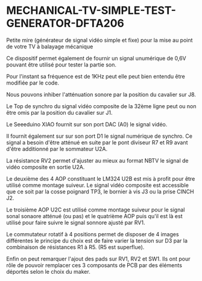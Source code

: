 # MECHANICAL-TV-SIMPLE-TEST-GENERATOR-DFTA206
Petite mire (générateur de signal vidéo simple et fixe) pour la mise au point de votre TV à balayage mécanique

Ce dispositif permet également de fournir un signal unumérique de 0,6V pouvant être utilisé pour tester la partie son.

Pour l'instant sa fréquence est de 1KHz peut elle peut bien entendu être modifiée par le code.

Nous pouvons inhiber l'atténuation sonore par la position du cavalier sur J8.

Le Top de synchro du signal vidéo composite de la 32ème ligne peut ou non être omis par la position du cavalier sur J1.

Le Seeeduino XIAO fournit sur son port DAC (A0) le signal vidéo.

Il fournit également sur sur son port D1 le signal numérique de synchro. Ce signal a besoin d'être atténué en suite par le pont diviseur R7 et R9 avant d'être additionné par le sommateur U2A.

La résistance RV2 permet d'ajuster au mieux au format NBTV le signal de vidéo composite en sortie U2A.

Le deuxième des 4 AOP constituant le LM324 U2B est mis à profit pour être utilisé comme montage suiveur. Le signal vidéo composite est accessible que ce soit par la cosse poignard TP3, le bornier à vis J3 ou la prise CINCH J2.

Le troisième AOP U2C est utilisé comme montage suiveur pour le signal sonal sonaore atténué (ou pas) et le quatrième AOP puis qu'il est là est utilisé pour faire suivre le signal sonnore ajusté par RV1.

Le commutateur rotatif à 4 positions permet de disposer de 4 images différentes le principe du choix est de faire varier la tension sur D3 par la combinaison de résistances R1 à R5. (R5 est superflue).

Enfin on peut remarquer l'ajout des pads sur RV1, RV2 et SW1. Ils ont pour rôle de pouvoir remplacer ces 3 composants de PCB par des éléments déportés selon le choix du maker.

